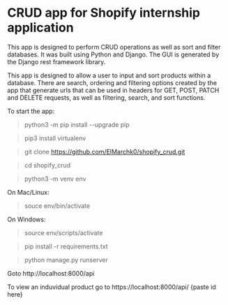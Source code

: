 # CRUD app for Shopify internship application

This app is designed to perform CRUD operations as well as sort and filter databases. It was built using Python and Django. The GUI is generated by the Django rest framework library.

This app is designed to allow a user to input and sort products within a database. There are search, ordering and filtering options created by the app that generate urls that can be used in headers for GET, POST, PATCH and DELETE requests, as well as filtering, search, and sort functions. 

To start the app:

> python3 -m pip install --upgrade pip

> pip3 install virtualenv

> git clone https://github.com/ElMarchk0/shopify_crud.git

> cd shopify_crud

> python3 -m venv env

On Mac/Linux:

> souce env/bin/activate

On Windows:

> source env/scripts/activate

> pip install -r requirements.txt

> python manage.py runserver

Goto http://localhost:8000/api

To view an induvidual product go to https://localhost:8000/api/ {paste id here}